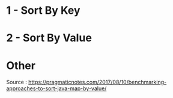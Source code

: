 
# 1 - Sort By Key 






# 2 - Sort By Value




# Other

  Source : https://pragmaticnotes.com/2017/08/10/benchmarking-approaches-to-sort-java-map-by-value/
